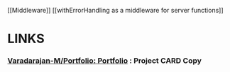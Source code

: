 [[Middleware]]
[[withErrorHandling as a middleware for server functions]]





# LINKS
### [Varadarajan-M/Portfolio: Portfolio](https://github.com/Varadarajan-M/Portfolio) : Project CARD Copy


